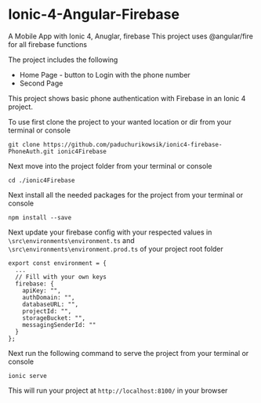 # Ionic-4-Angular-Firebase
A Mobile App with Ionic 4, Anuglar, firebase
This project uses @angular/fire for all firebase functions

The project includes the following
- Home Page - button to Login with the phone number
- Second Page

This project shows basic phone authentication with Firebase in an Ionic 4 project.

To use first clone the project to your wanted location or dir from your terminal or console
```
git clone https://github.com/paduchurikowsik/ionic4-firebase-PhoneAuth.git ionic4Firebase
```
Next move into the project folder from your terminal or console
```
cd ./ionic4Firebase
```
Next install all the needed packages for the project from your terminal or console
```
npm install --save
```
Next update your firebase config with your respected values in `\src\environments\environment.ts` and `\src\environments\environment.prod.ts` of your project root folder

```
export const environment = {
  ...
  // Fill with your own keys
  firebase: {
    apiKey: "",
    authDomain: "",
    databaseURL: "",
    projectId: "",
    storageBucket: "",
    messagingSenderId: ""
  }
};
```
Next run the following command to serve the project from your terminal or console
```
ionic serve
```
This will run your project at `http://localhost:8100/` in your browser
